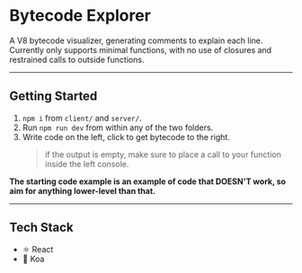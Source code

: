 # Bytecode Explorer

A V8 bytecode visualizer, generating comments to explain each line.
Currently only supports minimal functions, with no use of closures and restrained calls to outside functions.

***

## Getting Started

1. `npm i` from `client/` and `server/`.
2. Run `npm run dev` from within any of the two folders.
3. Write code on the left, click to get bytecode to the right.
   > if the output is empty, make sure to place a call to your function inside the left console.

**The starting code example is an example of code that DOESN'T work, so aim for anything lower-level than that.**

***

## Tech Stack

- ⚛ React
- 🍫  Koa
